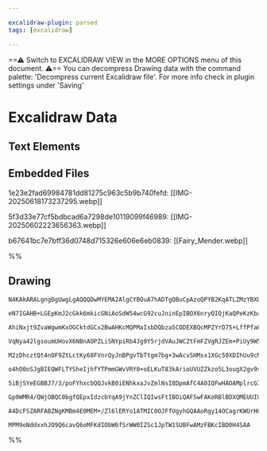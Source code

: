 ```yaml
---

excalidraw-plugin: parsed
tags: [excalidraw]

---
```

==⚠  Switch to EXCALIDRAW VIEW in the MORE OPTIONS menu of this document. ⚠== You can decompress Drawing data with the command palette: 'Decompress current Excalidraw file'. For more info check in plugin settings under 'Saving'


# Excalidraw Data

## Text Elements
## Embedded Files
1e23e2fad69984781dd81275c963c5b9b740fefd: [[IMG-20250618173237295.webp]]

5f3d33e77cf5bdbcad6a7298de10119099f46989: [[IMG-20250602223656363.webp]]

b67641bc7e7bff36d0748d715326e606e6eb0839: [[Fairy_Mender.webp]]

%%
## Drawing
```compressed-json
N4KAkARALgngDgUwgLgAQQQDwMYEMA2AlgCYBOuA7hADTgQBuCpAzoQPYB2KqATLZMzYBXUtiRoIACyhQ4zZAHoFAc0JRJQgEYA6bGwC2CgF7N6hbEcK4OCtptbErHALRY8RMpWdx8Q1TdIEfARcZgRmBShcZQUebQBGOIAWGjoghH0EDihmbgBtcDBQMBKIEm4pDgBBKHIAcQBFVJLIWEQKwn1opH5SzG5nADYeeO0AVgBmAA4xgHYkkanZsYAG

eN7IGAHB+LGEpKmJ2cGkk6mkicGNiAoSdW54wcG92cuJninEpIBOX6nryQIQjKaQPeKzKbaFbHCYHS5Tb4rJ7XazKYLcFbXZi1NgAawQAGE2Pg2KQKrVrMw4LhAtlmqVNLhsLjlKRhBxiESSWSJBSOFSaVkoPTIAAzQj4fAAZVg6IkkiZGkCIog2LZ+IA6ndJA8sTj8TKYHL0IIPCq2X5JBxwrk0OtCpA2NTsGotnaVpiHRALRzrcxbagOEJJViE

AhiNxjt9ZvaWgwmKxOGCktdGCx2BwAHKcMQPMaIsbDQbza5CODEXBQcMPZYrD75+LffPfa6EZgAEXSVYjaFFBDC11ZwjgAEliAG8gBda6adnEACiwUy2Qn069RA4uO4QZD67YzOraFqQgQ13FwTHFXiCB4ExvfeIgz+SQh8WIxE+PGW2G+gwm2DGTRvk0eYVlFBBRQjLF3HEVAChaMBYxaeIHTXONCA5LAKlwFYIEKABfXpilKcoJCEDg6mYbAAA

VqNya42lgsoumUHovX6NBnAOPZLiSNYpiRb4Jg9Y5rjdVAuJWCZtFmFZVgRJZEm+PiUy9W5iHuNAeA9bQnyWZ5vimEYjlEr1AWBUE0GEpJxgU75GzrYT3hRDg0Vgz04zVPFCWJUlyXIflqVpYUZyZFkfU5XyeXQPkBWClVz2lWUmIVbAlTYzz9QQLUNJ1O09XVBBDWNVViXKa4LRBP0AyQx1nVdB4PQqudqu3YN8FDQ9UCSHqPNKNNEy4O1EVTBM

M2zDhcztQt4nOF9ZtLctKy68FVnrQyJnBPgvTbTtgm7bg+3wAcvSHMsx1XGc50XDIhUu9cMK3NAdw6vcDx7VAjpOuNzwQS8JDGUUJmICY71mWZsFFQDiE0PBH1wWYeEM4gEHiNYHN+UVTkM74VSoghYPglpnFqxDUNbTCOPQXB4jwkpCMKYjIFImKAClSHwFZaPoFVGI6FiMr6AYDhs19niMwYlmWWYxIGBE9niXY0YRSXoyR651M01BwUGXT7MV

o4hO0oSJgBIEQWFLTYSheIjhfYTPmmGWvVRY0+oELKuT83kArioUVUZZkzo5L3ougX2gv9s8JSSo0UsVERBY9wqcq12rVSy4qmNNcqvUqq0bV1L0nSZBr3Xd70WsL572s6j7FeeMZRvTJMtKSJuvQG8ac1gxtZMeE2K7LCsDrtWsPkGOTFamK4do7Lsuq+09TotUdx3yNCGWupc7o364NyewNa7e/EPqX6OLw+iBNGLE54lh2YEFmTRRSBwZiGhA

5iBjSYeEGBBJ7/3/poFYhxcbQQJvkB0iENhkxaJvZmlNsI8DpmAfC4A0IQFwHAOAMplrcGItAQEmQKgVlIFuXoDBCAIAoAAITCsHSK3IKgAGJX7sNFPSCA2ARDBRHFWfQMpCqh1YdeMRgtuG8KFPwjI9Cg4RRET7Skkc6SUJ4aQPhAiABiMcs4VBzlBQokiNHSIEUI7yqc8q8DUVI7IMjBGZ2SvosqhjSjqM0RkAASsIKq1dtY2JMXYgRAB5eqsB

Gp9WMR4/QWjOBQC0bgfQEpxIdzcbYqA9jYnZClIQIwsFtIBOiQAFSwFAKoRBlBDXQMEUUIUjHuNMRkPBpAykaLYBQQEuAPovUKY0/Q84ORVDaR0kIV8aRsioL0oJGQhkTKKfAJiEUuFUTZJKAAGtwP83xxgLD4isduwxlgtiMSs4k+AACa3BoyjDGDwL80xba/HzKbIxRg2AGAIZ3AgJ4MQyQIlMjJAjvHkWIK1CQSzKGshIDkvJ3AClGKhcQGUC

A4DcFSZARFABZNgKMBm4E0MEM+/Zl6lERYo1ATMIC0OJFfUgyhGQAAoRgy14OCagrKWUrHGAAShVJ4hAyhgw0gqHSxlt5MS8GEuy8V7KuVjF5f8+p6TzH4lCVADMAYelGNFOQTI/LMKkAwsoT5cYsj4sJdwY8JK3FEFRUeUgJ5rgcESbBK11xhBQA3K6h1CBFWlDsAAKwQNgHIUpnVwGxbi51BLF7EsoUydVjAinvPwCa0ofMJBhGCCGjMKoeHYg

MPM9oNddxxhJO9Q6cavQ6oMFKdIObW6fSrWW0IZSc1JpTW1SUBFwAMzFBKcIBD0H4SAA
```
%%